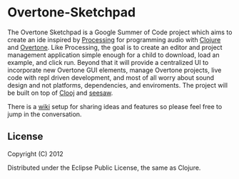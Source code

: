 # Overtone-Sketchpad

The Overtone Sketchpad is a Google Summer of Code project which aims to create an ide inspired by [Processing](processing.org) for programming audio with [Clojure](clojure.org) and [Overtone](http://overtone.github.com/). Like Processing, the goal is to create an editor and project management application simple enough for a child to download, load an example, and click run. Beyond that it will provide a centralized UI to incorporate new Overtone GUI elements, manage Overtone projects, live code with repl driven development, and most of all worry about sound design and not platforms, dependencies, and enviroments. The project will be built on top of [Clooj](https://github.com/arthuredelstein/clooj) and [seesaw](https://github.com/daveray/seesaw). 

There is a [wiki](https://github.com/ghostandthemachine/overtone-sketchpad/wiki/Suggestions-and-Feature-Requests) setup for sharing ideas and features so please feel free to jump in the conversation. 


## License

Copyright (C) 2012 

Distributed under the Eclipse Public License, the same as Clojure.
